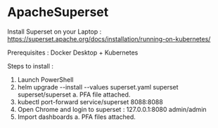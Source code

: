 # ApacheSuperset


Install Superset on your Laptop : https://superset.apache.org/docs/installation/running-on-kubernetes/

Prerequisites : Docker Desktop + Kubernetes

Steps to install : 
1.	Launch PowerShell
2.	helm upgrade --install --values superset.yaml superset superset/superset
    a.	PFA file attached. 
3.	kubectl port-forward service/superset 8088:8088
4.	Open Chrome and login to superset : 127.0.0.1:8080 admin/admin
5.	Import dashboards
    a.	PFA files attached.
